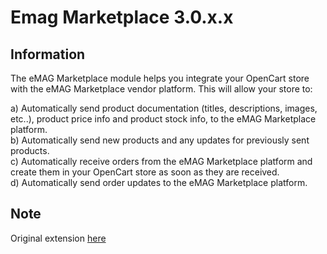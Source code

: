 # Emag Marketplace 3.0.x.x

## Information

The eMAG Marketplace module helps you integrate your OpenCart store with the eMAG Marketplace vendor platform. This will allow your store to:<br>

a) Automatically send product documentation (titles, descriptions, images, etc..), product price info and product stock info, to the eMAG Marketplace platform.<br>
b) Automatically send new products and any updates for previously sent products.<br>
c) Automatically receive orders from the eMAG Marketplace platform and create them in your OpenCart store as soon as they are received.<br>
d) Automatically send order updates to the eMAG Marketplace platform.<br>

## Note

Original extension <a href="https://www.opencart.com/index.php?route=marketplace/extension/info&extension_id=22204" target="_blank">here</a>

